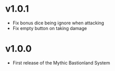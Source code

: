 # v1.0.1
- Fix bonus dice being ignore when attacking
- Fix empty button on taking damage

# v1.0.0
- First release of the Mythic Bastionland System
